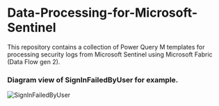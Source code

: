 # Data-Processing-for-Microsoft-Sentinel
This repository contains a collection of Power Query M templates for processing security logs from Microsoft Sentinel using Microsoft Fabric (Data Flow gen 2).

### Diagram view of SignInFailedByUser for example.
![SignInFailedByUser](https://github.com/user-attachments/assets/beecb73a-0ac9-4f29-a223-8a6e513b069a)
